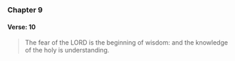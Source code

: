 ### Chapter 9
#### Verse: 10
> The fear of the LORD is the beginning of wisdom: and the knowledge of the holy is understanding.